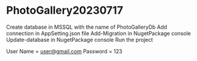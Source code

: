 # PhotoGallery20230717
Create database in MSSQL with the name of PhotoGalleryDb
Add connection in AppSetting.json file
Add-Migration in NugetPackage console
Update-database in NugetPackage console
Run the project

User Name = user@gmail.com
Password  = 123


